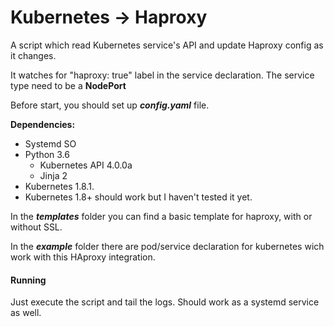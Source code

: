 # Kubernetes -> Haproxy
A script which read Kubernetes service's API and
update Haproxy config as it changes.

It watches for "haproxy: true" label in the service declaration.
The service type need to be a **NodePort**

Before start, you should set up ***config.yaml*** file.

**Dependencies:**
- Systemd SO
- Python 3.6
    - Kubernetes API 4.0.0a
    - Jinja 2
- Kubernetes 1.8.1.
- Kubernetes 1.8+ should work but I haven't tested it yet.

In the ***templates*** folder you can find a basic template for haproxy,
with or without SSL.

In the ***example*** folder there are pod/service declaration for kubernetes
wich work with this HAproxy integration.

#### Running
Just execute the script and tail the logs.
Should work as a systemd service as well.